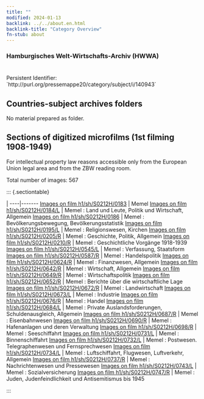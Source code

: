 ```yaml
---
title: ""
modified: 2024-01-13
backlink: ../../about.en.html
backlink-title: "Category Overview"
fn-stub: about
---
```


### Hamburgisches Welt-Wirtschafts-Archiv (HWWA)

# 

<div class="hint">Persistent Identifier: `http://purl.org/pressemappe20/category/subject/i/140943`</div>







## Countries-subject archives folders





No material prepared as folder.



<a id="filmsections" />

## Sections of digitized microfilms (1st filming 1908-1949)

<p>For intellectual property law reasons accessible only from the European Union legal area and from the ZBW reading room.</p>



<p>Total number of images: 567</p>




::: {.sectiontable}

 | 
----|-------
<a class="btn" href="https://pm20.zbw.eu/film/h1/sh/S0212H/0183" rel="nofollow">Images on film h1/sh/S0212H/0183</a> | Memel
<a class="btn" href="https://pm20.zbw.eu/film/h1/sh/S0212H/0184/L" rel="nofollow">Images on film h1/sh/S0212H/0184/L</a> | Memel : Land und Leute, Politik und Wirtschaft, Allgemein
<a class="btn" href="https://pm20.zbw.eu/film/h1/sh/S0212H/0186" rel="nofollow">Images on film h1/sh/S0212H/0186</a> | Memel : Bevölkerungsbewegung, Bevölkerungsstatistik
<a class="btn" href="https://pm20.zbw.eu/film/h1/sh/S0212H/0195/L" rel="nofollow">Images on film h1/sh/S0212H/0195/L</a> | Memel : Religionswesen, Kirchen
<a class="btn" href="https://pm20.zbw.eu/film/h1/sh/S0212H/0205/R" rel="nofollow">Images on film h1/sh/S0212H/0205/R</a> | Memel : Geschichte, Politik, Allgemein
<a class="btn" href="https://pm20.zbw.eu/film/h1/sh/S0212H/0210/R" rel="nofollow">Images on film h1/sh/S0212H/0210/R</a> | Memel : Geschichtliche Vorgänge 1918-1939
<a class="btn" href="https://pm20.zbw.eu/film/h1/sh/S0212H/0545/L" rel="nofollow">Images on film h1/sh/S0212H/0545/L</a> | Memel : Verfassung, Staatsform
<a class="btn" href="https://pm20.zbw.eu/film/h1/sh/S0212H/0587/R" rel="nofollow">Images on film h1/sh/S0212H/0587/R</a> | Memel : Handelspolitik
<a class="btn" href="https://pm20.zbw.eu/film/h1/sh/S0212H/0624/R" rel="nofollow">Images on film h1/sh/S0212H/0624/R</a> | Memel : Finanzwesen, Allgemein
<a class="btn" href="https://pm20.zbw.eu/film/h1/sh/S0212H/0642/R" rel="nofollow">Images on film h1/sh/S0212H/0642/R</a> | Memel : Wirtschaft, Allgemein
<a class="btn" href="https://pm20.zbw.eu/film/h1/sh/S0212H/0649/R" rel="nofollow">Images on film h1/sh/S0212H/0649/R</a> | Memel : Wirtschaftspolitik
<a class="btn" href="https://pm20.zbw.eu/film/h1/sh/S0212H/0652/R" rel="nofollow">Images on film h1/sh/S0212H/0652/R</a> | Memel : Berichte über die wirtschaftliche Lage
<a class="btn" href="https://pm20.zbw.eu/film/h1/sh/S0212H/0672/R" rel="nofollow">Images on film h1/sh/S0212H/0672/R</a> | Memel : Landwirtschaft
<a class="btn" href="https://pm20.zbw.eu/film/h1/sh/S0212H/0673/L" rel="nofollow">Images on film h1/sh/S0212H/0673/L</a> | Memel : Industrie
<a class="btn" href="https://pm20.zbw.eu/film/h1/sh/S0212H/0676/R" rel="nofollow">Images on film h1/sh/S0212H/0676/R</a> | Memel : Handel
<a class="btn" href="https://pm20.zbw.eu/film/h1/sh/S0212H/0684/L" rel="nofollow">Images on film h1/sh/S0212H/0684/L</a> | Memel : Private Auslandsforderungen, Schuldenausgleich, Allgemein
<a class="btn" href="https://pm20.zbw.eu/film/h1/sh/S0212H/0687/R" rel="nofollow">Images on film h1/sh/S0212H/0687/R</a> | Memel : Eisenbahnwesen
<a class="btn" href="https://pm20.zbw.eu/film/h1/sh/S0212H/0690/R" rel="nofollow">Images on film h1/sh/S0212H/0690/R</a> | Memel : Hafenanlagen und deren Verwaltung
<a class="btn" href="https://pm20.zbw.eu/film/h1/sh/S0212H/0698/R" rel="nofollow">Images on film h1/sh/S0212H/0698/R</a> | Memel : Seeschiffahrt
<a class="btn" href="https://pm20.zbw.eu/film/h1/sh/S0212H/0731/L" rel="nofollow">Images on film h1/sh/S0212H/0731/L</a> | Memel : Binnenschiffahrt
<a class="btn" href="https://pm20.zbw.eu/film/h1/sh/S0212H/0732/L" rel="nofollow">Images on film h1/sh/S0212H/0732/L</a> | Memel : Postwesen. Telegraphenwesen und Fernsprechwesen
<a class="btn" href="https://pm20.zbw.eu/film/h1/sh/S0212H/0734/L" rel="nofollow">Images on film h1/sh/S0212H/0734/L</a> | Memel : Luftschiffahrt, Flugwesen, Luftverkehr, Allgemein
<a class="btn" href="https://pm20.zbw.eu/film/h1/sh/S0212H/0737/R" rel="nofollow">Images on film h1/sh/S0212H/0737/R</a> | Memel : Nachrichtenwesen und Pressewesen
<a class="btn" href="https://pm20.zbw.eu/film/h1/sh/S0212H/0743/L" rel="nofollow">Images on film h1/sh/S0212H/0743/L</a> | Memel : Sozialversicherung
<a class="btn" href="https://pm20.zbw.eu/film/h1/sh/S0212H/0747/R" rel="nofollow">Images on film h1/sh/S0212H/0747/R</a> | Memel :  Juden, Judenfeindlichkeit und Antisemitismus bis 1945


:::
















